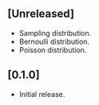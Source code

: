 ## [Unreleased]
- Sampling distribution.
- Bernoulli distribution.
- Poisson distribution.

## [0.1.0]
- Initial release.
